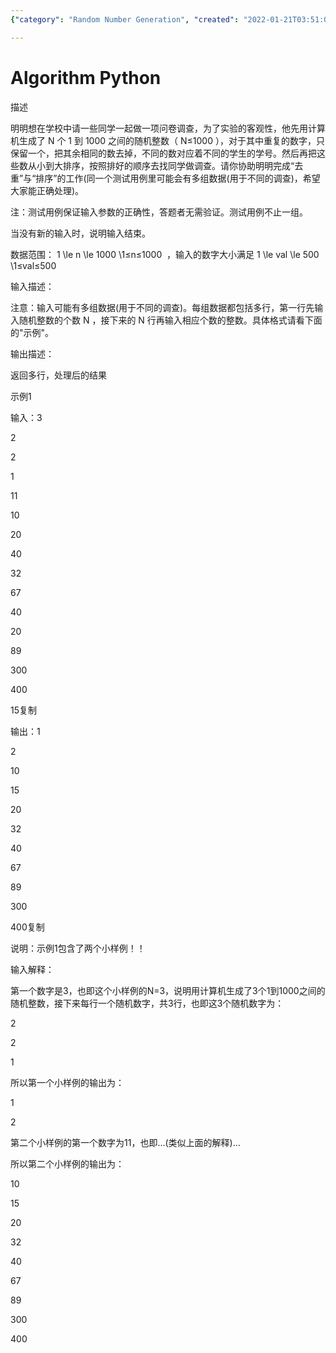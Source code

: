 ```yaml
---
{"category": "Random Number Generation", "created": "2022-01-21T03:51:07.000Z", "date": "2022-01-21 03:51:07", "description": "Mingming is a tool that generates a list of unique random numbers between 1-1000, removes any duplicates, and sorts the resulting list. This process ensures an unbiased distribution for assigning participants to different survey groups.", "modified": "2022-08-18T08:04:18.420Z", "tags": ["freelancer"], "title": "Algorithm"}

---
```


# Algorithm Python

描述

明明想在学校中请一些同学一起做一项问卷调查，为了实验的客观性，他先用计算机生成了 N 个 1 到 1000 之间的随机整数（ N≤1000 ），对于其中重复的数字，只保留一个，把其余相同的数去掉，不同的数对应着不同的学生的学号。然后再把这些数从小到大排序，按照排好的顺序去找同学做调查。请你协助明明完成“去重”与“排序”的工作(同一个测试用例里可能会有多组数据(用于不同的调查)，希望大家能正确处理)。

注：测试用例保证输入参数的正确性，答题者无需验证。测试用例不止一组。

当没有新的输入时，说明输入结束。

数据范围： 1 \le n \le 1000 \1≤n≤1000  ，输入的数字大小满足 1 \le val \le 500 \1≤val≤500

输入描述：

注意：输入可能有多组数据(用于不同的调查)。每组数据都包括多行，第一行先输入随机整数的个数 N ，接下来的 N 行再输入相应个数的整数。具体格式请看下面的"示例"。

输出描述：

返回多行，处理后的结果

示例1

输入：3

2

2

1

11

10

20

40

32

67

40

20

89

300

400

15复制

输出：1

2

10

15

20

32

40

67

89

300

400复制

说明：示例1包含了两个小样例！！

输入解释：

第一个数字是3，也即这个小样例的N=3，说明用计算机生成了3个1到1000之间的随机整数，接下来每行一个随机数字，共3行，也即这3个随机数字为：

2

2

1

所以第一个小样例的输出为：

1

2

第二个小样例的第一个数字为11，也即...(类似上面的解释)...

所以第二个小样例的输出为：

10

15

20

32

40

67

89

300

400

